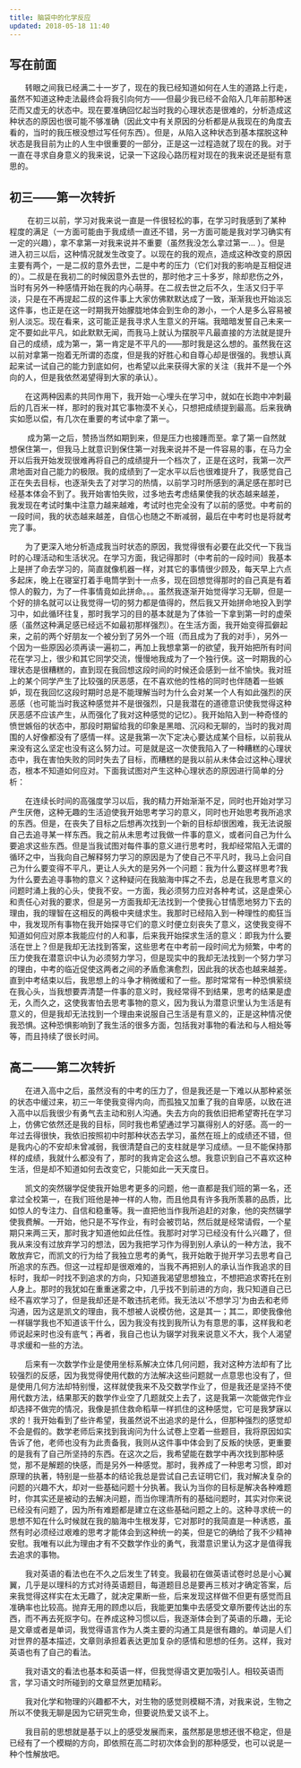 ```yaml
---
title: 脑袋中的化学反应
updated: 2018-05-18 11:40
---
```


## 写在前面
&emsp;&emsp;转眼之间我已经满二十一岁了，现在的我已经知道如何在人生的道路上行走，虽然不知道这种走法最终会将我引向何方——但最少我已经不会陷入几年前那种迷茫而又虚无的状态中。现在要准确回忆起当时我的心理状态是很难的，分析造成这种状态的原因也很可能不够准确（因此文中有关原因的分析都是从我现在的角度去看的，当时的我压根没想过写任何东西）。但是，从陷入这种状态到基本摆脱这种状态是我目前为止的人生中很重要的一部分，正是这一过程造就了现在的我。对于一直在寻求自身意义的我来说，记录一下这段心路历程对现在的我来说还是挺有意思的。
## 初三——第一次转折
&emsp;&emsp; 在初三以前，学习对我来说一直是一件很轻松的事，在学习时我感到了某种程度的满足（一方面可能由于我成绩一直还不错，另一方面可能是我对学习确实有一定的兴趣），拿不拿第一对我来说并不重要（虽然我没怎么拿过第一… ）。但是进入初三以后，这种情况就发生改变了。以现在的我的观点，造成这种改变的原因主要有两个，一是二叔的意外去世，二是中考的压力（它们对我的影响是互相促进的）。二叔是在我初二的时候因意外去世的，那时他才三十多岁，除却悲伤之外，当时有另外一种感情开始在我的内心萌芽。在二叔去世之后不久，生活又归于平淡，只是在不再提起二叔的这件事上大家仿佛默默达成了一致，渐渐我也开始淡忘这件事，也正是在这一时期我开始朦胧地体会到生命的渺小，一个人是多么容易被别人淡忘。现在看来，这可能正是我寻求人生意义的开端。我暗暗发誓自己未来一定不要如此平凡，如此默默无闻，而我马上就认为摆脱平凡最直接的方法就是提升自己的成绩，成为第一，第一肯定是不平凡的——那时我是这么想的。虽然我在这以前对拿第一抱着无所谓的态度，但是我的好胜心和自尊心却是很强的。我想认真起来试一试自己的能力到底如何，也希望以此来获得大家的关注（我并不是一个外向的人，但是我依然渴望得到大家的承认）。

&emsp;&emsp;在这两种因素的共同作用下，我开始一心埋头在学习中，就如在长跑中冲刺最后的几百米一样，那时的我对其它事物漠不关心，只想把成绩提到最高。后来我确实如愿以偿，有几次在重要的考试中拿了第一。

&emsp;&emsp; 成为第一之后，赞扬当然如期到来，但是压力也接踵而至。拿了第一自然就想保住第一，但我马上就意识到保住第一对我来说并不是一件容易的事，在马力全开以后我开始发现很难再将自己的成绩提升一个档次了，正是在这时，我第一次严肃地面对自己能力的极限。我的成绩到了一定水平以后也很难提升了，我感觉自己正在失去目标，也逐渐失去了对学习的热情，以前学习时所感到的满足感在那时已经基本体会不到了。我开始害怕失败，过多地去考虑结果使我的状态越来越差， 我发现在考试时集中注意力越来越难，考试时也完全没有了以前的感觉。中考前的一段时间，我的状态越来越差，自信心也随之不断减弱，最后在中考时也是将就考完了事。

&emsp;&emsp;为了更深入地分析造成我当时状态的原因，我觉得很有必要在此交代一下我当时的心理活动和生活状况。在学习方面，我记得那时（中考前的一段时间）我基本上是拼了命去学习的，简直就像机器一样，对其它的事情很少顾及，每天早上六点多起床，晚上在寝室打着手电筒学到十一点多，现在回想觉得那时的自己真是有着惊人的毅力，为了一件事情竟如此拼命。。。虽然我逐渐开始觉得学习无聊，但是一个好的排名就可以让我觉得一切的努力都是值得的，然后我又开始拼命地投入到学习中，如此循环往复，那时我学习的目的基本就是为了体验一下拿到第一时的虚荣感（虽然这种满足感已经远不如最初那样强烈）。在生活方面，我开始变得孤僻起来，之前的两个好朋友一个被分到了另外一个班（而且成为了我的对手），另外一个因为一些原因必须再读一遍初二，再加上我想拿第一的欲望，我开始把所有时间花在学习上，很少和其它同学交流，慢慢地我成为了一个独行侠。这一时期我的心理状态是很糟糕的，直到现在我回想这段时间的时候还会感到一丝不愉快。我对班上的某个同学产生了比较强的厌恶感，在不喜欢他的性格的同时也伴随着一些嫉妒，现在我回忆这段时期时总是不能理解当时为什么会对某一个人有如此强烈的厌恶感（也可能当时我这种感觉并不是很强烈，只是我潜在的道德意识使我觉得这种厌恶感不应该产生，从而强化了我对这种感觉的记忆）。我开始陷入到一种奇怪的愤世嫉俗的状态中，那段时期留给我的印象是黑暗、沉闷和无聊的，当时的我对周围的人好像都没有了感情一样。这是我第一次下定决心要达成某个目标，以前我从来没有这么坚定也没有这么努力过。可是就是这一次使我陷入了一种糟糕的心理状态中，我在害怕失败的同时失去了目标，而糟糕的是我以前从未体会过这种心理状态，根本不知道如何应对。下面我试图对产生这种心理状态的原因进行简单的分析：

&emsp;&emsp;在连续长时间的高强度学习以后，我的精力开始渐渐不足，同时也开始对学习产生厌倦，这种无趣的生活迫使我开始思考学习的意义，同时也开始思考我所追求的东西。但是，在丧失了目标之后想再次找到一个新的目标却很困难，我无法说服自己去追寻某一样东西。我之前从未思考过我做一件事的意义，或者问自己为什么要追求这些东西。但是当我试图对每件事的意义进行思考时，我却经常陷入无谓的循环之中，当我向自己解释努力学习的原因是为了使自己不平凡时，我马上会问自己为什么要变得不平凡，更让人头大的是另外一个问题：我为什么要这样思考?我为什么要去追寻事物的意义？这种疑问在我脑海中挥之不去，总是在我思考意义的问题时涌上我的心头，使我不安。一方面，我必须努力应对各种考试，这是虚荣心和责任心对我的要求，但是另一方面我却无法找到一个使我心甘情愿地努力下去的理由，我的理智在这相反的两极中夹缝求生。我那时已经陷入到一种理性的痴狂当中，我发现所有事物在我开始探寻它们的意义时便立刻丧失了意义，这使我变得不知道如何应对原本我能应付的人和事，后来我开始探求生活的意义：即我为什么要活在世上？但是我却无法找到答案，这些思考在中考前一段时间尤为频繁，中考的压力使我在潜意识中认为必须努力学习，但是现实中的我却无法找到一个努力学习的理由，中考的临近促使这两者之间的矛盾愈演愈烈，因此我的状态也越来越差。直到中考结束以后，我思想上的斗争才稍微缓和了一些。那时常常有一种恐惧萦绕在我心头，当我想要弄清楚一件事的意义时，我经常得不到结果，思考的结果是虚无，久而久之，这使我害怕去思考事物的意义，因为我认为潜意识里认为生活是有意义的，但是我却无法找到一个理由来说服自己生活是有意义的，正是这种情况使我恐惧。这种恐惧影响到了我生活的很多方面，包括我对事物的看法和与人相处等等，而且持续了很长时间。
## 高二——第二次转折
&emsp;&emsp;在进入高中之后，虽然没有的中考的压力了，但是我还是一下难以从那种紧张的状态中缓过来，初三一年使我变得内向，而孤独又加重了我的自卑感，以致在进入高中以后我很少有勇气去主动和别人沟通。失去方向的我依旧把希望寄托在学习上，仿佛它依然还是我的目标，同时我也希望通过学习赢得别人的好感。高一的一年过去得很快，我依旧按照初中时那种状态去学习，虽然在班上的成绩还不错，但是我内心的不安却未曾减弱，我很清楚自己的支柱就是学习成绩。一旦不能保持那样的成绩，我就什么都没有了，那时的我肯定会这么想。我意识到自己不喜欢这种生活，但是却不知道如何去改变它，只能如此一天天度日。

&emsp;&emsp;凯文的突然辍学促使我开始思考更多的问题，他一直都是我们班的第一名，还拿过全校第一，在我们班他是神一样的人物，而且他具有许多我所羡慕的品质，比如惊人的专注力、自信和稳重等。我一直把他当作我所追赶的对象，他的突然辍学使我费解。一开始，他只是不写作业，有时会被罚站，然后就是经常请假，一个星期只来两三天，那时我才知道他如此任性。我那时对学习已经没有什么兴趣了，但我从来没有过放弃学习的想法，因为我把学习作为得到别人承认的一种方法，我不敢放弃它，而凯文的行为给了我独立思考的勇气，我开始敢于抛开学习去思考自己所追求的东西。但这一过程却是很艰难的，当我不再把别人的承认当作我追求的目标时，我却一时找不到追求的方向，只知道我渴望思想独立，不想把追求寄托在别人身上。那时的我犹如在重重迷雾之中，几乎找不到前进的方向，我只知道自己已经不喜欢学习了，但是我却还是不敢违抗老师。我无法以'不想学习'为由去和老师沟通，因为这是凯文的理由，我不想被人说模仿他，这是其一；其二，即使我像他一样辍学我也不知道该干什么，因为我没有找到我所认为有意思的事，这样我和老师说起来时也没有底气；再者，我自己也认为辍学对我来说意义不大，我个人渴望寻求缓和一些的方法。

&emsp;&emsp;后来有一次数学作业是使用坐标系解决立体几何问题，我对这种方法却有了比较强烈的反感，因为我觉得使用代数的方法解决这些问题就一点意思也没有了，但是使用几何方法却特别慢，这样就使我来不及交数学作业了，但是我还是坚持不使用代数方法，结果那天的数学作业空了几题就交上去了，这是我第一次能做完作业却选择不做完的情况，我像是抓住救命稻草一样抓住的这种感觉，它可是我梦寐以求的！我开始看到了些许希望，我虽然说不出追求的是什么，但那种强烈的感觉却不会是假的。数学老师后来找到我询问为什么试卷上空着一些题目，我将原因如实告诉了他，老师也没有为此责备我，我则从这件事中体会到了反叛的快感，更重要的是我有了自己所坚持的东西。在这次之后，我希望能在数学中再次找到那种感觉，那不是解题的快感，而是另外一种感觉。那时，我养成了一种思考习惯，即对原理的执著，特别是一些基本的结论我总是尝试自己去证明它们，我对解决复杂的问题的兴趣不大，却对一些基础问题十分执著。我认为当你的目标是解决各种难题时，你其实还是被动的去解决问题，而当你理清所有的基础问题时，其实对你来说已经没有问题了，因为所有难题都是建立在这些基础问题之上的。这种寻求统一的思想不知在什么时候就在我的脑海中生根发芽，它对那时的我简直是一种诱惑，虽然有时必须经过艰难的思考才能体会到这种统一的美，但是它的确给了我不少精神安慰。我唯有以此为理由才有不交数学作业的勇气，我潜意识里认为这才是值得我去追求的事物。

&emsp;&emsp;我对英语的看法也在不久之后发生了转变。我最初在做英语试卷时总是小心翼翼，几乎是以理科的方式对待英语题目，每道题目总是要再三核对才确定答案，后来我觉得这样实在太无趣了，就决定果断一些，后来发现这样做不但更有感觉而且准确率也比较高。抛弃无用的顾虑以后，我能更加集中去感受文章所要传达出的东西，而不再去死抠字句。在养成这种习惯以后，我逐渐体会到了英语的乐趣，无论是文章或者是单词，我觉得语言作为人类主要的沟通工具是很有趣的。单词是人们对世界的基本描述，文章则承担着表达更加复杂的感情和思想的任务。这样，我对英语也有了自己的看法。

&emsp;&emsp;我对语文的看法也基本和英语一样，但我觉得语文更加吸引人。相较英语而言，学习语文时所碰到的文章显然更加精彩。

&emsp;&emsp;我对化学和物理的兴趣都不大，对生物的感觉则模糊不清，对我来说，生物之所以不使我无聊是因为它研究生命，但要说热爱又谈不上。

&emsp;&emsp;我目前的思想就是基于以上的感受发展而来，虽然那是思想还很不稳定，但是已经有了一个模糊的方向，即依照在高二时初次体会到的那种感受，也可以说是一种个性解放吧。
